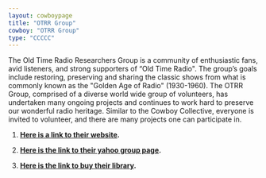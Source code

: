 ```yaml
---
layout: cowboypage
title: "OTRR Group"
cowboy: "OTRR Group"
type: "CCCCC"
---
```

The Old Time Radio Researchers Group is a community of enthusiastic fans, avid listeners, and strong supporters of “Old Time Radio". The group’s goals include restoring, preserving and sharing the classic shows from what is commonly known as the "Golden Age of Radio" (1930-1960). The OTRR Group, comprised of a diverse world wide group of volunteers, has undertaken many ongoing projects and continues to work hard to preserve our wonderful radio heritage. Similar to the Cowboy Collective, everyone is invited to volunteer, and there are many projects one can participate in.

1. **[Here is a link to their website](http://otrr.org/).**

2. **[Here is the link to their yahoo group page](https://groups.yahoo.com/neo/groups/OldTimeRadioResearchersGroup/info).**

3. **[Here is the link to buy their library](https://otrrlibrary.org/).**
